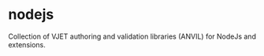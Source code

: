nodejs
======

Collection of VJET authoring and validation libraries (ANVIL) for NodeJs and extensions. 
